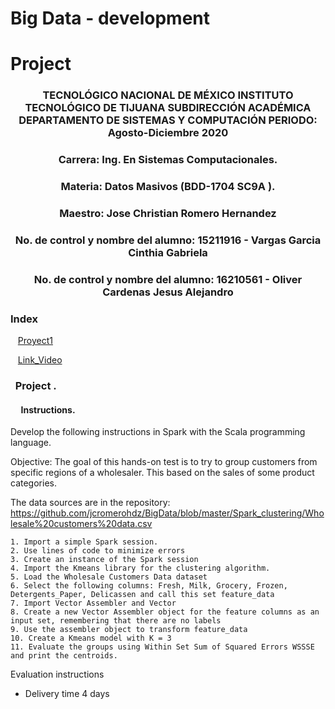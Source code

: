 # Big Data - development 
# Project

### <p align="center" > TECNOLÓGICO NACIONAL DE MÉXICO INSTITUTO TECNOLÓGICO DE TIJUANA SUBDIRECCIÓN ACADÉMICA DEPARTAMENTO DE SISTEMAS Y COMPUTACIÓN PERIODO: Agosto-Diciembre  2020</p>

###  <p align="center">  Carrera: Ing. En Sistemas Computacionales. 
### <p align="center"> Materia: 	Datos Masivos (BDD-1704 SC9A	).</p>

### <p align="center">  Maestro: Jose Christian Romero Hernandez	</p>
### <p align="center">  No. de control y nombre del alumno: 15211916 - Vargas Garcia Cinthia Gabriela</p>
### <p align="center">  No. de control y nombre del alumno: 16210561 - Oliver Cardenas Jesus Alejandro</p>

### Index

&nbsp;&nbsp;&nbsp;[Proyect1](#Proyect1)    

&nbsp;&nbsp;&nbsp;[Link_Video](#Link-video)     

### &nbsp;&nbsp;Project .

#### &nbsp;&nbsp;&nbsp;&nbsp; Instructions.
Develop the following instructions in Spark with the Scala programming language.

Objective:
The goal of this hands-on test is to try to group customers from specific regions of a wholesaler. This based on the sales of some product categories.

The data sources are in the repository:
https://github.com/jcromerohdz/BigData/blob/master/Spark_clustering/Wholesale%20customers%20data.csv

    1. Import a simple Spark session.
    2. Use lines of code to minimize errors
    3. Create an instance of the Spark session
    4. Import the Kmeans library for the clustering algorithm.
    5. Load the Wholesale Customers Data dataset
    6. Select the following columns: Fresh, Milk, Grocery, Frozen, Detergents_Paper, Delicassen and call this set feature_data
    7. Import Vector Assembler and Vector
    8. Create a new Vector Assembler object for the feature columns as an input set, remembering that there are no labels
    9. Use the assembler object to transform feature_data
    10. Create a Kmeans model with K = 3
    11. Evaluate the groups using Within Set Sum of Squared Errors WSSSE and print the centroids.

Evaluation instructions
- Delivery time 4 days


